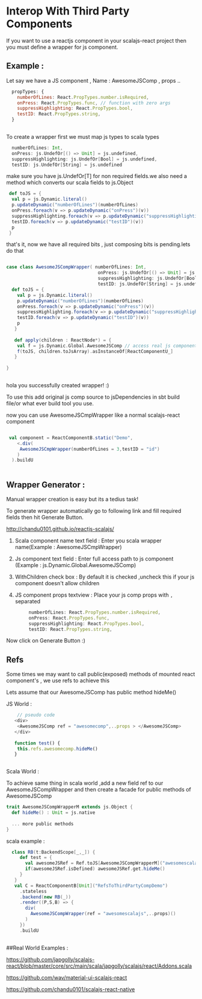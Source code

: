 # Interop With Third Party Components 

If you want to use a reactjs component in your scalajs-react project then you must define a wrapper for js component.
  
## Example :  
 Let say we have a JS component , Name : AwesomeJSComp , props ..
 ```js
   propTypes: {
     numberOfLines: React.PropTypes.number.isRequired,
     onPress: React.PropTypes.func, // function with zero args
     suppressHighlighting: React.PropTypes.bool,
     testID: React.PropTypes.string,
   }
   
   ```
 To create a wrapper first we must map js types to scala types
 
 ```scala
   numberOfLines: Int,
   onPress: js.UndefOr[() => Unit] = js.undefined,
   suppressHighlighting: js.UndefOr[Bool] = js.undefined,
   testID: js.UndefOr[String] = js.undefined
 ```
 make sure you have js.UndefOr[T]  for non required  fields.we also need a method which converts our scala fields to js.Object
 
 ```scala
  def toJS = {
   val p = js.Dynamic.literal()
   p.updateDynamic("numberOfLines")(numberOfLines)
   onPress.foreach(v => p.updateDynamic("onPress")(v))
   suppressHighlighting.foreach(v => p.updateDynamic("suppressHighlighting")(v))
   testID.foreach(v => p.updateDynamic("testID")(v))
   p
  }
 
 ```
 
 that's it, now we have all required bits , just composing bits is pending.lets do that 
 
 ```scala
 
 case class AwesomeJSCompWrapper( numberOfLines: Int,
                                   onPress: js.UndefOr[() => Unit] = js.undefined,
                                   suppressHighlighting: js.UndefOr[Bool] = js.undefined,
                                   testID: js.UndefOr[String] = js.undefined) {
   def toJS = {
     val p = js.Dynamic.literal()
     p.updateDynamic("numberOfLines")(numberOfLines)
     onPress.foreach(v => p.updateDynamic("onPress")(v))
     suppressHighlighting.foreach(v => p.updateDynamic("suppressHighlighting")(v))
     testID.foreach(v => p.updateDynamic("testID")(v))
     p
    }
    
    def apply(children : ReactNode*) = {
     val f = js.Dynamic.Global.AwesomeJSComp // access real js component
     f(toJS, children.toJsArray).asInstanceOf[ReactComponentU_]
    }
    
 }
    
 ```   
 
 hola you successfully created wrapper! :) 
 
 To use this add original js comp source to jsDependencies in sbt build file/or what ever build tool you use.
 
 now you can use AwesomeJSCmpWrapper like a normal scalajs-react component
 
 ```scala
 
  val component = ReactComponentB.static("Demo",
     <.div(
      AwesomeJSCmpWrapper(numberOfLines = 3,testID = "id")
     )
   ).buildU
   
  ``` 
  
## Wrapper Generator :

 Manual wrapper creation is easy  but its a tedius task! 
 
 To generate wrapper automatically go to following link and fill required fields then hit Generate Button.
 
http://chandu0101.github.io/reactjs-scalajs/
 
 1) Scala component name text field : 
    Enter you scala wrapper name(Example : AwesomeJSCmpWrapper)
  
 2) Js component text field : 
    Enter full access path to js component (Example :  js.Dynamic.Global.AwesomeJSComp)
 
 3) WithChildren check box :
    By default it is checked ,uncheck this if your js component doesn't allow children
 
 4) JS component props textview : 
    Place your js comp props with ``,`` separated
    ```js
         numberOfLines: React.PropTypes.number.isRequired,
         onPress: React.PropTypes.func,
         suppressHighlighting: React.PropTypes.bool,
         testID: React.PropTypes.string,
     ```
  Now click on Generate Button :)
  
  
## Refs
  
 Some times we may want to call public(exposed) methods of mounted react component's , we use refs to achieve this
 
 Lets assume that our AwesomeJSComp has public method hideMe()
 
 JS World :
 
 ```js
     // pseudo code 
    <div>
     <AwesomeJSComp ref = "awesomecomp",..props > </AwesomeJSComp>
    </div>
    
    function test() {
     this.refs.awesomecomp.hideMe()
    }
    
 ```
 
 Scala World : 
 
 To achieve same thing in scala world ,add a new field ref to our AwesomeJSCompWrapper and then create a facade 
  for public methods of AwesomeJSComp
  
 ```scala
 trait AwesomeJSCompWrapperM extends js.Object { 
   def hideMe() : Unit = js.native 
   
   ... more public methods
 }
 ```
 scala example :
 ```scala
   class RB(t:BackendScope[_,_]) {
      def test = {
        val awesomeJSRef = Ref.toJS[AwesomeJSCompWrapperM]("awesomescalajs")(t) // get ref
        if(awesomeJSRef.isDefined) awesomeJSRef.get.hideMe()
      }
    }
    val C = ReactComponentB[Unit]("RefsToThirdPartyCompDemo")
      .stateless
      .backend(new RB(_))
      .render((P,S,B) => {
        div(
          AwesomeJSCompWrapper(ref = "awesomescalajs",..props)()
        )
      })
      .buildU
      
 ```
 
 ##Real World Examples :
 
 https://github.com/japgolly/scalajs-react/blob/master/core/src/main/scala/japgolly/scalajs/react/Addons.scala
 
 https://github.com/wav/material-ui-scalajs-react
  
 https://github.com/chandu0101/scalajs-react-native
 

 
 
 
 